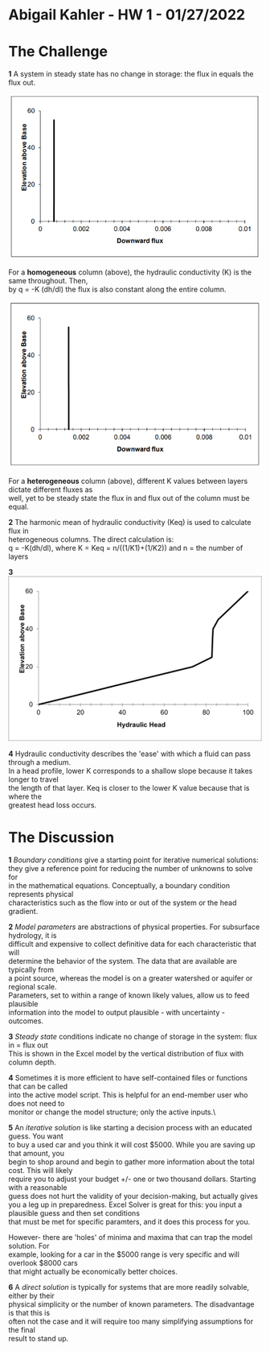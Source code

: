 # Abigail Kahler - HW 1 - 01/27/2022

# The Challenge

**1** A system in steady state has no change in storage: the flux in equals the flux out.

![Homogeneous steady state with K1](challengepart1a.PNG)

For a **homogeneous** column (above), the hydraulic conductivity (K) is the same throughout. Then,\
by q = -K (dh/dl) the flux is also constant along the entire column.





![Heterogeneous steady state with K1 and K2](challengepart1b.PNG)


For a **heterogeneous** column (above), different K values between layers dictate different fluxes as\
well, yet to be steady state the flux in and flux out of the column must be equal.

**2** The harmonic mean of hydraulic conductivity (Keq) is used to calculate flux in\
heterogeneous columns. The direct calculation is:\
q = -K(dh/dl), where K = Keq = n/((1/K1)+(1/K2)) and n = the number of layers

**3** 
![Steady state head profile for three layers](layers.png)



**4** Hydraulic conductivity describes the 'ease' with which a fluid can pass through a medium.\
In a head profile, lower K corresponds to a shallow slope because it takes longer to travel\
the length of that layer. Keq is closer to the lower K value because that is where the\
greatest head loss occurs.

# The Discussion

**1** *Boundary conditions* give a starting point for iterative numerical solutions:\
they give a reference point for reducing the number of unknowns to solve for\
in the mathematical equations. Conceptually, a boundary condition represents physical\
characteristics such as the flow into or out of the system or the head gradient.

**2** *Model parameters* are abstractions of physical properties. For subsurface hydrology, it is\
difficult and expensive to collect definitive data for each characteristic that will\
determine the behavior of the system. The data that are available are typically from\
a point source, whereas the model is on a greater watershed or aquifer or regional scale.\
Parameters, set to within a range of known likely values, allow us to feed plausible\
information into the model to output plausible - with uncertainty - outcomes.

**3** *Steady state* conditions indicate no change of storage in the system: flux in = flux out\
This is shown in the Excel model by the vertical distribution of flux with column depth.

**4** Sometimes it is more efficient to have self-contained files or functions that can be called\
into the active model script. This is helpful for an end-member user who does not need to\
monitor or change the model structure; only the active inputs.\

**5** An *iterative solution* is like starting a decision process with an educated guess. You want\
to buy a used car and you think it will cost $5000. While you are saving up that amount, you\
begin to shop around and begin to gather more information about the total cost. This will likely\
require you to adjust your budget +/- one or two thousand dollars. Starting with a reasonable\
guess does not hurt the validity of your decision-making, but actually gives you a leg up in preparedness. Excel Solver is great for this: you input a
plausible guess and then set conditions\
that must be met for specific paramters, and it does this process for you.

However- there are 'holes' of minima and maxima that can  trap the model solution. For\
example, looking for a car in the $5000 range is very specific and will overlook $8000 cars\
that might actually be economically better choices.

**6** A *direct solution* is typically for systems that are more readily solvable, either by their\
physical simplicity or the number of known parameters. The disadvantage is that this is\
often not the case and it will require too many simplifying assumptions for the final\
result to stand up.

